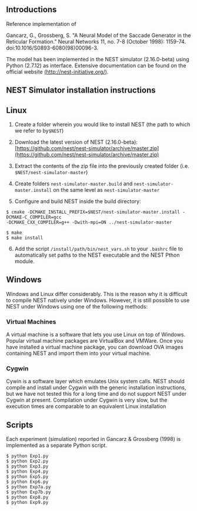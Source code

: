 ## Introductions


Reference implementation of

Gancarz, G., Grossberg, S. "A Neural Model of the Saccade Generator in the Reticular Formation." 
Neural Networks 11, no. 7-8 (October 1998): 1159-74. doi:10.1016/S0893-6080(98)00096-3.

The model has been implemented in the NEST simulator (2.16.0-beta) using Python (2.7.12) as interface. Extensive documentation can be found on the official website [(http://nest-initiative.org/)](http://nest-initiative.org/).

## NEST Simulator installation instructions

## Linux

1. Create a folder wherein you would like to install NEST (the path to which we refer to by`$NEST`) 

2. Download the latest version of NEST (2.16.0-beta): [https://github.com/nest/nest-simulator/archive/master.zip](https://github.com/nest/nest-simulator/archive/master.zip)

3. Extract the contents of the zip file into the previously created folder (i.e. `$NEST/nest-simulator-master`)

4. Create folders `nest-simulator-master.build` and `nest-simulator-master.install` on the same level as `nest-simulator-master`

5. Configure and build NEST inside the build directory:

```shell
$ cmake -DCMAKE_INSTALL_PREFIX=$NEST/nest-simulator-master.install -DCMAKE-C_COMPILER=gcc 
-DCMAKE_CXX_COMPILER=g++ -Dwith-mpi=ON ../nest-simulator-master

$ make
$ make install
```

6. Add the script `/install/path/bin/nest_vars.sh` to your `.bashrc` file to automatically set paths to the NEST executable and the NEST Pthon module.

## Windows
Windows and Linux differ considerably. This is the reason why it is difficult to compile NEST natively under Windows. However, it is still possible to use NEST under Windows using one of the following methods:

### Virtual Machines

A virtual machine is a software that lets you use Linux on top of Windows. Popular virtual machine packages are VirtualBox and VMWare. Once you have installed a virtual machine package, you can download OVA images containing NEST and import them into your virtual machine.

### Cygwin

Cywin is a software layer which emulates Unix system calls. NEST should compile and install under Cygwin with the generic installation instructions, but we have not tested this for a long time and do not support NEST under Cygwin at present. Compilation under Cygwin is very slow, but the execution times are comparable to an equivalent Linux installation

## Scripts

Each experiment (simulation) reported in Gancarz & Grossberg (1998) is implemented as a separate Python script.

```shell
$ python Exp1.py
$ python Exp2.py
$ python Exp3.py
$ python Exp4.py
$ python Exp5.py
$ python Exp6.py
$ python Exp7a.py
$ python Exp7b.py
$ python Exp8.py
$ python Exp9.py
```

